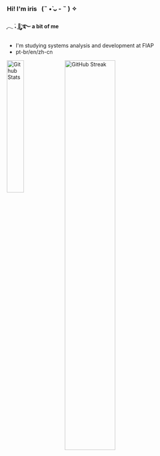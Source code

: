 ### Hi! I'm iris⠀(˵ •̀ ᴗ - ˵ ) ✧

#### ִֶָ𓂃 ࣪˖ ִֶָ🐇་༘࿐  a bit of me 
-  I'm studying systems analysis and development at FIAP
-  pt-br/en/zh-cn

<img align="left" src="https://github-readme-stats.vercel.app/api/top-langs/?username=irissuu&theme=rose_pine&hide_border=True&include_all_commits=true&count_private=true" width="30%" alt="Github Stats"/>   
<a href="https://git.io/streak-stats"><img align="left" src="https://streak-stats.demolab.com?user=irissuu&theme=rose_pine&hide_border=true" width="51.5%" alt="GitHub Streak" /></a>
 


